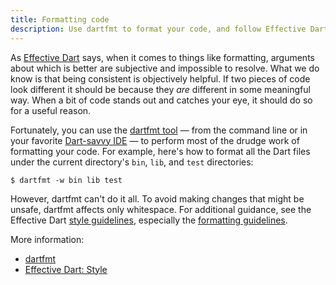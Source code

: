 ```yaml
---
title: Formatting code
description: Use dartfmt to format your code, and follow Effective Dart guidelines for what dartfmt doesn't cover.
---
```


As [Effective Dart][] says, when it comes to things like formatting,
arguments about which is better are subjective and impossible to resolve.
What we do know is that being consistent is objectively helpful.
If two pieces of code look different it should be because
they _are_ different in some meaningful way.
When a bit of code stands out and catches your eye, it should do so for a useful reason.

Fortunately, you can use the [dartfmt tool][dartfmt] —
from the command line or in your favorite [Dart-savvy IDE][ide] —
to perform most of the drudge work of formatting your code.
For example, here's how to format all the Dart files
under the current directory's `bin`, `lib`, and `test` directories:

```terminal
$ dartfmt -w bin lib test
```

However, dartfmt can't do it all.
To avoid making changes that might be unsafe, dartfmt affects only whitespace.
For additional guidance, see the Effective Dart
[style guidelines][], especially the [formatting guidelines][]. 

More information:

* [dartfmt][dartfmt]
* [Effective Dart: Style][style guidelines]

[dartfmt]: /tools/dartfmt
[Effective Dart]: /guides/language/effective-dart
[formatting guidelines]: /guides/language/effective-dart/style#formatting
[ide]: /tools/#ides-and-editors
[style guidelines]: /guides/language/effective-dart/style
